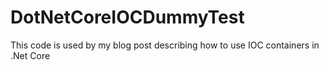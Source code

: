 # DotNetCoreIOCDummyTest
This code is used by my blog post describing how to use IOC containers in .Net Core
